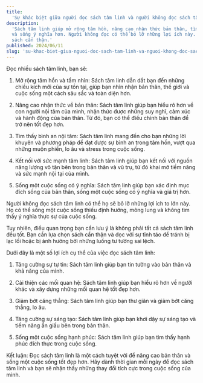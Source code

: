 ```yaml
---
title:
  'Sự khác biệt giữa người đọc sách tâm linh và người không đọc sách tâm linh'
description:
  'Sách tâm linh giúp mở rộng tâm hồn, nâng cao nhận thức bản thân, tìm bình an
  và sống ý nghĩa hơn. Người không đọc có thể bỏ lỡ những lợi ích này. Cần chọn
  sách cẩn thận.'
published: 2024/06/11
slug: 'su-khac-biet-giua-nguoi-doc-sach-tam-linh-va-nguoi-khong-doc-sach-tam-linh'
---
```


Đọc nhiều sách tâm linh, bạn sẽ:

1. Mở rộng tâm hồn và tầm nhìn: Sách tâm linh dẫn dắt bạn đến những chiều kích
   mới của sự tồn tại, giúp bạn nhìn nhận bản thân, thế giới và cuộc sống một
   cách sâu sắc và toàn diện hơn.

2. Nâng cao nhận thức về bản thân: Sách tâm linh giúp bạn hiểu rõ hơn về con
   người nội tâm của mình, nhận thức được những suy nghĩ, cảm xúc và hành động
   của bản thân. Từ đó, bạn có thể điều chỉnh bản thân để trở nên tốt đẹp hơn.

3. Tìm thấy bình an nội tâm: Sách tâm linh mang đến cho bạn những lời khuyên và
   phương pháp để đạt được sự bình an trong tâm hồn, vượt qua những muộn phiền,
   lo âu và stress trong cuộc sống.

4. Kết nối với sức mạnh tâm linh: Sách tâm linh giúp bạn kết nối với nguồn năng
   lượng vô tận bên trong bản thân và vũ trụ, từ đó khai mở tiềm năng và sức
   mạnh nội tại của mình.

5. Sống một cuộc sống có ý nghĩa: Sách tâm linh giúp bạn xác định mục đích sống
   của bản thân, sống một cuộc sống có ý nghĩa và giá trị hơn.

Người không đọc sách tâm linh có thể họ sẽ bỏ lỡ những lợi ích to lớn này. Họ có
thể sống một cuộc sống thiếu định hướng, mông lung và không tìm thấy ý nghĩa
thực sự của cuộc sống.

Tuy nhiên, điều quan trọng bạn cần lưu ý là không phải tất cả sách tâm linh đều
tốt. Bạn cần lựa chọn sách cẩn thận và đọc với sự tỉnh táo để tránh bị lạc lối
hoặc bị ảnh hưởng bởi những luồng tư tưởng sai lệch.

Dưới đây là một số lợi ích cụ thể của việc đọc sách tâm linh:

1. Tăng cường sự tự tin: Sách tâm linh giúp bạn tin tưởng vào bản thân và khả
   năng của mình.

2. Cải thiện các mối quan hệ: Sách tâm linh giúp bạn hiểu rõ hơn về người khác
   và xây dựng những mối quan hệ tốt đẹp hơn.

3. Giảm bớt căng thẳng: Sách tâm linh giúp bạn thư giãn và giảm bớt căng thẳng,
   lo âu.

4. Tăng cường sự sáng tạo: Sách tâm linh giúp bạn khơi dậy sự sáng tạo và tiềm
   năng ẩn giấu bên trong bản thân.

5. Sống một cuộc sống hạnh phúc: Sách tâm linh giúp bạn tìm thấy hạnh phúc đích
   thực trong cuộc sống.

Kết luận: Đọc sách tâm linh là một cách tuyệt vời để nâng cao bản thân và sống
một cuộc sống tốt đẹp hơn. Hãy dành thời gian mỗi ngày để đọc sách tâm linh và
bạn sẽ nhận thấy những thay đổi tích cực trong cuộc sống của mình.
